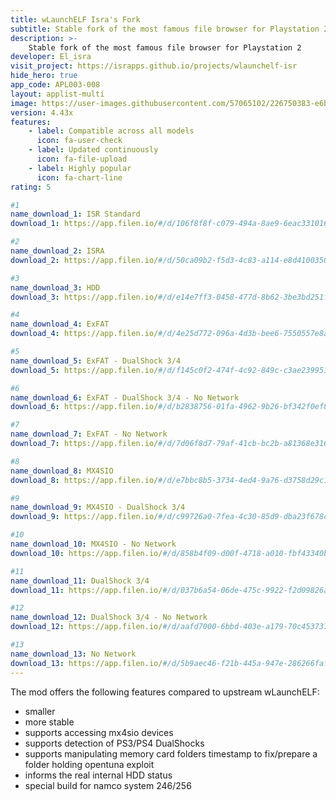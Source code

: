 ```yaml
---
title: wLaunchELF Isra's Fork
subtitle: Stable fork of the most famous file browser for Playstation 2
description: >-
    Stable fork of the most famous file browser for Playstation 2
developer: El_isra
visit_project: https://israpps.github.io/projects/wlaunchelf-isr
hide_hero: true
app_code: APL003-008
layout: applist-multi
image: https://user-images.githubusercontent.com/57065102/226750383-e6b8d934-aa60-4825-95bd-968a898f6e9e.png
version: 4.43x
features:
    - label: Compatible across all models
      icon: fa-user-check
    - label: Updated continuously
      icon: fa-file-upload
    - label: Highly popular
      icon: fa-chart-line
rating: 5

#1
name_download_1: ISR Standard
download_1: https://app.filen.io/#/d/106f8f8f-c079-494a-8ae9-6eac331016d8#GvBc5IpVnStGoc83r2yh6GnBAaoBmUWR

#2
name_download_2: ISRA
download_2: https://app.filen.io/#/d/50ca09b2-f5d3-4c83-a114-e8d41003505a#uqa1dhvbmw9ZbSzThUpOFYjsQJcJI5YR

#3
name_download_3: HDD
download_3: https://app.filen.io/#/d/e14e7ff3-0458-477d-8b62-3be3bd251f88#TerpWuyTkUl9ju5yKW9qKKhe4fltsohC

#4
name_download_4: ExFAT
download_4: https://app.filen.io/#/d/4e25d772-096a-4d3b-bee6-7550557e8a53#InGyMh4MSY1giH7Fd7rXU8MoiMLIgpMw

#5
name_download_5: ExFAT - DualShock 3/4
download_5: https://app.filen.io/#/d/f145c0f2-474f-4c92-849c-c3ae23995116#JnyWxEl5fcIGETp3HT7EtWnLivciZyNr

#6
name_download_6: ExFAT - DualShock 3/4 - No Network
download_6: https://app.filen.io/#/d/b2838756-01fa-4962-9b26-bf342f0ef826#EtG1TEuMcrEBvnFMjOazCMiFkwwovxOW

#7
name_download_7: ExFAT - No Network
download_7: https://app.filen.io/#/d/7d06f8d7-79af-41cb-bc2b-a81368e31629#mV51h5s3ttNNgZuCOtHG0Zsev8ceBWLg

#8
name_download_8: MX4SIO
download_8: https://app.filen.io/#/d/e7bbc8b5-3734-4ed4-9a76-d3758d29c1ee#NLgP03Uv7Pmy3Iem7WsdiSb7Dh0HtjWW

#9
name_download_9: MX4SIO - DualShock 3/4
download_9: https://app.filen.io/#/d/c99726a0-7fea-4c30-85d9-dba23f678cb2#l7SuNvRNjiKfGVenFrKptxot5nePNiRd

#10
name_download_10: MX4SIO - No Network
download_10: https://app.filen.io/#/d/858b4f09-d00f-4718-a010-fbf43340bc2b#VrQ8Em5Y5aH8OyA4OxJsElzJomndZyk4

#11
name_download_11: DualShock 3/4
download_11: https://app.filen.io/#/d/037b6a54-06de-475c-9922-f2d09826a7ba#c0x8CULZYRvIH1If5c7X3ioezzTbJ5ye

#12
name_download_12: DualShock 3/4 - No Network
download_12: https://app.filen.io/#/d/aafd7000-6bbd-403e-a179-70c453737dfb#GYbrH0qDv0Hp227PZ6TzdIEhkLkC4upp

#13
name_download_13: No Network
download_13: https://app.filen.io/#/d/5b9aec46-f21b-445a-947e-286266faf6cd#rDFO6KGjH8MxTbzPiqZotJVmu9tTqpFb
---
```


The mod offers the following features compared to upstream wLaunchELF:

- smaller
- more stable
- supports accessing mx4sio devices
- supports detection of PS3/PS4 DualShocks
- supports manipulating memory card folders timestamp to fix/prepare a folder holding opentuna exploit
- informs the real internal HDD status
- special build for namco system 246/256
